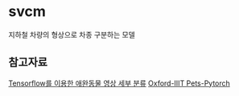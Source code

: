 # svcm
지하철 차량의 형상으로 차종 구분하는 모델

## 참고자료
[Tensorflow를 이용한 애완동물 영상 세부 분류](https://koreascience.kr/article/CFKO202023758834506.pdf)
[Oxford-IIIT Pets-Pytorch](https://github.com/Skuldur/Oxford-IIIT-Pets-Pytorch)
